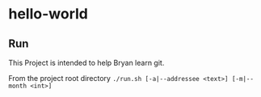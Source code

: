 # hello-world

## Run

This Project is intended to help Bryan learn git.

From the project root directory `./run.sh [-a|--addressee <text>] [-m|--month <int>]`


